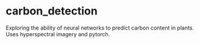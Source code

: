 # carbon_detection
Exploring the ability of neural networks to predict carbon content in plants. Uses hyperspectral imagery and pytorch. 
